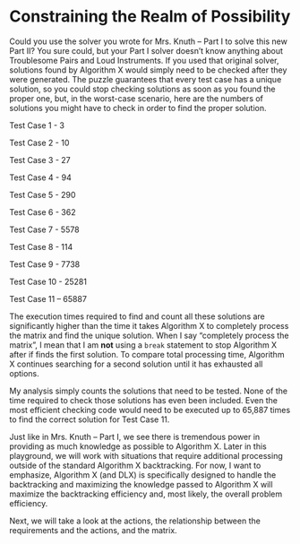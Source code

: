 # Constraining the Realm of Possibility

Could you use the solver you wrote for Mrs. Knuth – Part I to solve this new Part II? You sure could, but your Part I solver doesn’t know anything about Troublesome Pairs and Loud Instruments. If you used that original solver, solutions found by Algorithm X would simply need to be checked after they were generated. The puzzle guarantees that every test case has a unique solution, so you could stop checking solutions as soon as you found the proper one, but, in the worst-case scenario, here are the numbers of solutions you might have to check in order to find the proper solution.

Test Case 1 - 3

Test Case 2 - 10

Test Case 3 - 27

Test Case 4 - 94

Test Case 5 - 290

Test Case 6 - 362

Test Case 7 - 5578

Test Case 8 - 114

Test Case 9 - 7738

Test Case 10 - 25281

Test Case 11 – 65887

The execution times required to find and count all these solutions are significantly higher than the time it takes Algorithm X to completely process the matrix and find the unique solution. When I say “completely process the matrix”, I mean that I am __not__ using a `break` statement to stop Algorithm X after if finds the first solution. To compare total processing time, Algorithm X continues searching for a second solution until it has exhausted all options.

My analysis simply counts the solutions that need to be tested. None of the time required to check those solutions has even been included. Even the most efficient checking code would need to be executed up to 65,887 times to find the correct solution for Test Case 11.

Just like in Mrs. Knuth – Part I, we see there is tremendous power in providing as much knowledge as possible to Algorithm X. Later in this playground, we will work with situations that require additional processing outside of the standard Algorithm X backtracking. For now, I want to emphasize, Algorithm X (and DLX) is specifically designed to handle the backtracking and maximizing the knowledge passed to Algorithm X will maximize the backtracking efficiency and, most likely, the overall problem efficiency.

Next, we will take a look at the actions, the relationship between the requirements and the actions, and the matrix.

